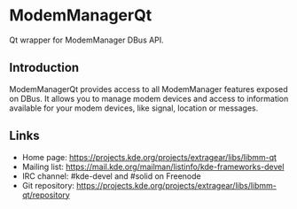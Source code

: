 # ModemManagerQt

Qt wrapper for ModemManager DBus API.

## Introduction

ModemManagerQt provides access to all ModemManager features
exposed on DBus. It allows you to manage modem devices and access
to information available for your modem devices, like signal, location
or messages.

## Links
  <!-- TODO - move to frameworks -->
- Home page: <https://projects.kde.org/projects/extragear/libs/libmm-qt>
- Mailing list: <https://mail.kde.org/mailman/listinfo/kde-frameworks-devel>
- IRC channel: #kde-devel and #solid on Freenode
- Git repository: <https://projects.kde.org/projects/extragear/libs/libmm-qt/repository>
